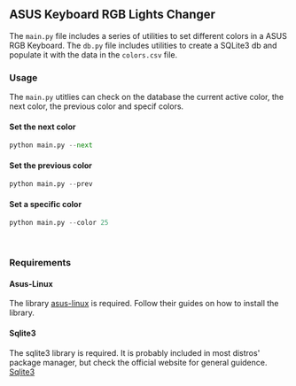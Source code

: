 ## ASUS Keyboard RGB Lights Changer

The `main.py` file includes a series of utilities to set different colors in a ASUS RGB Keyboard.
The `db.py` file includes utilities to create a SQLite3 db and populate it with the data in the `colors.csv` file.
<br>


### Usage
The `main.py` utitlies can check on the database the current active color,
the next color, the previous color and specif colors.

#### Set the next color
```python
python main.py --next
```

#### Set the previous color
```python
python main.py --prev
```

#### Set a specific color
```python
python main.py --color 25
```
<br>


### Requirements

#### Asus-Linux
The library [asus-linux](https://asus-linux.org) is required.
Follow their guides on how to install the library.

#### Sqlite3
The sqlite3 library is required.
It is probably included in most distros' package manager,
but check the official website for general guidence. [Sqlite3](https://www.sqlite.org/index.html)
